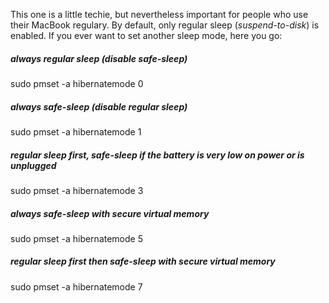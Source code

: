 
This one is a little techie, but nevertheless important for people who use their MacBook regulary. By default, only regular sleep (*suspend-to-disk*) is enabled. If you ever want to set another sleep mode, here you go:

##### always regular sleep (disable safe-sleep)

sudo pmset -a hibernatemode 0

##### always safe-sleep (disable regular sleep)

sudo pmset -a hibernatemode 1

##### regular sleep first, safe-sleep if the battery is very low on power or is unplugged

sudo pmset -a hibernatemode 3

##### always safe-sleep with secure virtual memory

sudo pmset -a hibernatemode 5

##### regular sleep first then safe-sleep with secure virtual memory

sudo pmset -a hibernatemode 7


